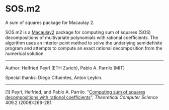 SOS.m2
======

A sum of squares package for Macaulay 2.

SOS.m2 is a [Macaulay2](http://macaulay2.com) package for computing
sum of squares (SOS) decompositions of multivariate polynomials with
rational coefficients. The algorithm uses an interior point method to
solve the underlying semidefinite program and attempts to compute an
exact rational decomposition from the numerical solution.

***

Author: Helfried Peyrl (ETH Zurich), Pablo A. Parrilo (MIT) 

Special thanks: Diego Cifuentes, Anton Leykin.

***


[1] Peyrl, Helfried, and Pablo A. Parrilo. 
"[Computing sum of squares decompositions with rational coefficients](https://www.sciencedirect.com/science/article/pii/S0304397508006452)", *Theoretical Computer Science* 409.2 (2008):269-281.

